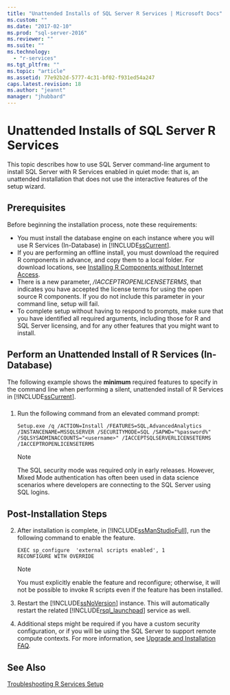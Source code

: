 ```yaml
---
title: "Unattended Installs of SQL Server R Services | Microsoft Docs"
ms.custom: ""
ms.date: "2017-02-10"
ms.prod: "sql-server-2016"
ms.reviewer: ""
ms.suite: ""
ms.technology: 
  - "r-services"
ms.tgt_pltfrm: ""
ms.topic: "article"
ms.assetid: 77e92b2d-5777-4c31-bf02-f931ed54a247
caps.latest.revision: 18
ms.author: "jeannt"
manager: "jhubbard"
---
```

# Unattended Installs of SQL Server R Services
    
This topic describes how to use SQL Server command-line argument to install SQL Server with R Services enabled in quiet mode: that is, an unattended installation that does not use the interactive features of the setup wizard. 

## Prerequisites

Before beginning the installation process, note these requirements:

+ You must install the database engine on each instance where you will use R Services (In-Database) in [!INCLUDE[ssCurrent](../../advanced-analytics/r-services/includes/sscurrent-md.md)].  
+ If you are performing an offline install, you must download the required R components in advance, and copy them to a local folder. For download locations, see [Installing R Components without Internet Access](../../advanced-analytics/r-services/installing-r-components-without-internet-access.md).   
+ There is a new parameter, */IACCEPTROPENLICENSETERMS*, that indicates you have accepted the license terms for using the open source R components. If you do not include this parameter in your command line, setup will fail. 
+ To complete setup without having to respond to prompts, make sure that you have identified all required arguments, including those for R and SQL Server licensing, and for any other features that you might want to install. 
  
## Perform an Unattended Install of R Services (In-Database)  
 The following example shows the **minimum** required features to specify in the command line when performing a silent, unattended install of R Services in [!INCLUDE[ssCurrent](../../advanced-analytics/r-services/includes/sscurrent-md.md)].  
  
###  <a name="bkmk_Unattended"></a>  
  
1. Run the following command from an elevated command prompt:  

    ```  
    Setup.exe /q /ACTION=Install /FEATURES=SQL,AdvancedAnalytics /INSTANCENAME=MSSQLSERVER /SECURITYMODE=SQL /SAPWD="%password%" /SQLSYSADMINACCOUNTS="<username>" /IACCEPTSQLSERVERLICENSETERMS /IACCEPTROPENLICENSETERMS  
    ```  
    > [!NOTE] 
    > The SQL security mode was required only in early releases. However, Mixed Mode authentication has often been used in data science scenarios where developers are connecting to the SQL Server using SQL logins.

## Post-Installation Steps  

2.  After installation is complete, in [!INCLUDE[ssManStudioFull](../../advanced-analytics/r-services/includes/ssmanstudiofull-md.md)], run the following command to enable the feature.  
  
    ```  
    EXEC sp_configure  'external scripts enabled', 1  
    RECONFIGURE WITH OVERRIDE   
    ```  
  
    > [!NOTE]  
    >  You must explicitly enable the feature and reconfigure; otherwise, it will not be possible to invoke R scripts even if the feature has been installed.  
  
3.  Restart the [!INCLUDE[ssNoVersion](../../advanced-analytics/r-services/includes/ssnoversion-md.md)] instance. This will automatically restart the related [!INCLUDE[rsql_launchpad](../../advanced-analytics/r-services/includes/rsql-launchpad-md.md)] service as well.  

3. Additional steps might be required if you have a custom security configuration, or if you will be using the SQL Server to support remote compute contexts. For more information, see [Upgrade and Installation FAQ](../../advanced-analytics/r-services/upgrade-and-installation-faq-sql-server-r-services.md). 
  
## See Also  
 [Troubleshooting R Services Setup](http://msdn.microsoft.com/library/ce6b902b-a4fa-4b0a-ac0d-be47a59c2a78)  
  
  